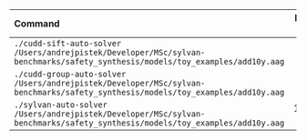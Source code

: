 | Command | Mean [ms] | Min [ms] | Max [ms] | Relative |
|:---|---:|---:|---:|---:|
| `./cudd-sift-auto-solver /Users/andrejpistek/Developer/MSc/sylvan-benchmarks/safety_synthesis/models/toy_examples/add10y.aag` | 17.9 ± 4.0 | 14.6 | 42.9 | 1.05 ± 0.30 |
| `./cudd-group-auto-solver /Users/andrejpistek/Developer/MSc/sylvan-benchmarks/safety_synthesis/models/toy_examples/add10y.aag` | 17.1 ± 3.0 | 13.7 | 44.1 | 1.00 |
| `./sylvan-auto-solver /Users/andrejpistek/Developer/MSc/sylvan-benchmarks/safety_synthesis/models/toy_examples/add10y.aag` | 130.9 ± 6.7 | 120.8 | 139.7 | 7.65 ± 1.41 |
